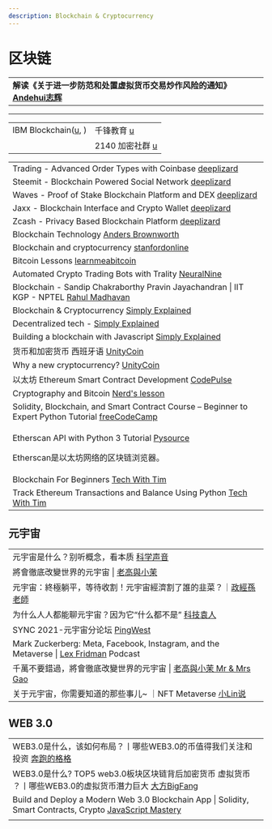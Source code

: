 ```yaml
---
description: Blockchain & Cryptocurrency
---
```


# 区块链

|                                                                                             |
| ------------------------------------------------------------------------------------------- |
| **解读《关于进一步防范和处置虚拟货币交易炒作风险的通知》**[**Andehui志辉**](https://www.youtube.com/watch?v=4I1zI3KORvE) |

***

|                                                                          |                                                                         |
| ------------------------------------------------------------------------ | ----------------------------------------------------------------------- |
| IBM Blockchain([u](https://www.youtube.com/c/ibmblockchain/playlists), ) | 千锋教育 [u](https://www.youtube.com/channel/UCtlYTdQCuSRP7W5r2aOMvQw)      |
|                                                                          | 2140 加密社群 [u](https://www.youtube.com/channel/UCDZ7iK4KagihzEUL4Ti9PgQ) |

|                                                                                                                                                                           |
| ------------------------------------------------------------------------------------------------------------------------------------------------------------------------- |
| Trading - Advanced Order Types with Coinbase [deeplizard](https://www.youtube.com/playlist?list=PLZbbT5o\_s2xr17PqeytCKiCD-TJj89rII)                                      |
| Steemit - Blockchain Powered Social Network [deeplizard](https://www.youtube.com/playlist?list=PLZbbT5o\_s2xo\_m9ifxsnWRrqbOypARsWL)                                      |
| Waves - Proof of Stake Blockchain Platform and DEX [deeplizard](https://www.youtube.com/playlist?list=PLZbbT5o\_s2xq\_NT5lOc-\_5qxDeFF47\_oI)                             |
| Jaxx - Blockchain Interface and Crypto Wallet [deeplizard](https://www.youtube.com/playlist?list=PLZbbT5o\_s2xpOpsGIuk4qHek6KxeQACHf)                                     |
| Zcash - Privacy Based Blockchain Platform [deeplizard](https://www.youtube.com/playlist?list=PLZbbT5o\_s2xqlYVdBKoKDOXsN4su8iqrU)                                         |
| Blockchain Technology [Anders Brownworth](https://www.youtube.com/playlist?list=PLlzIv5W0T83BPJqonIRMf-lV7K7E06qyY)                                                       |
| Blockchain and cryptocurrency [stanfordonline](https://www.youtube.com/playlist?list=PLoROMvodv4rNYmdiYxWRVpxLj75R7oZ65)                                                  |
| Bitcoin Lessons [learnmeabitcoin](https://www.youtube.com/playlist?list=PLjyTtFk7i2AHvjMo0-ftIVqSNGPcwCaJt)                                                               |
| Automated Crypto Trading Bots with Trality [NeuralNine](https://www.youtube.com/watch?v=fOQNlWX9M5Y)                                                                      |
| Blockchain - Sandip Chakraborthy Pravin Jayachandran \| IIT KGP - NPTEL [Rahul Madhavan](https://www.youtube.com/playlist?list=PLEAYkSg4uSQ2x4I7ASRHlraNxSwf8xOAB)        |
| Blockchain & Cryptocurrency [Simply Explained](https://www.youtube.com/playlist?list=PLzvRQMJ9HDiQF\_5bEErheiAawrJ-2zQoI)                                                 |
| Decentralized tech - [Simply Explained](https://www.youtube.com/playlist?list=PLzvRQMJ9HDiSM\_uLyxy5B6ml\_BpmLFAHU)                                                       |
| Building a blockchain with Javascript [Simply Explained](https://www.youtube.com/playlist?list=PLzvRQMJ9HDiTqZmbtFisdXFxul5k0F-Q4)                                        |
| 货币和加密货币 西班牙语 [UnityCoin](https://www.youtube.com/playlist?list=PLUxszVpqZTNSrNqusBK-DrNbO5YFgxJzD)                                                                        |
| Why a new cryptocurrency? [UnityCoin](https://www.youtube.com/playlist?list=PLUxszVpqZTNTFoP7JFEH-URXL1tFpV52m)                                                           |
| 以太坊 Ethereum Smart Contract Development [CodePulse](https://www.youtube.com/playlist?list=PLZQftyCk7\_SehVfpAW0KCnrTgb267NSc0)                                            |
| Cryptography and Bitcoin [Nerd's lesson](https://www.youtube.com/playlist?list=PL7T06JEc5PF6Xbrs\_1ltXPSYi5qWL9pBm)                                                       |
| Solidity, Blockchain, and Smart Contract Course – Beginner to Expert Python Tutorial [freeCodeCamp](https://www.youtube.com/watch?v=M576WGiDBdQ)                          |
| <p>Etherscan API with Python 3 Tutorial <a href="https://www.youtube.com/playlist?list=PL6Yc5OUgcoTlfLAIZcyq_UZNdKTJVZUMA">Pysource</a></p><p>Etherscan是以太坊网络的区块链浏览器。</p> |
| Blockchain For Beginners [Tech With Tim](https://www.youtube.com/playlist?list=PLzMcBGfZo4-msMNfRJT5cLSge23P5bqUx)                                                        |
| Track Ethereum Transactions and Balance Using Python [Tech With Tim](https://www.youtube.com/watch?v=x5FHbr0Em5A)                                                         |

## 元宇宙

|                                                                                                                                     |
| ----------------------------------------------------------------------------------------------------------------------------------- |
| 元宇宙是什么？别听概念，看本质   [科学声音](https://www.youtube.com/watch?v=145dWxNpwLU\&list=TLPQMTAxMTIwMjFd4Jc4OICwuQ)                              |
| 將會徹底改變世界的元宇宙 \| [老高與小茉](https://www.youtube.com/watch?v=hm5K-PBz0rg\&list=TLPQMTAxMTIwMjFd4Jc4OICwuQ)                               |
| 元宇宙：終極躺平，等待收割！元宇宙經濟割了誰的韭菜？｜[政經孫老師](https://www.youtube.com/watch?v=NPmy0CuojGs)                                                     |
| 为什么人人都能聊元宇宙？因为它“什么都不是” [科技袁人](https://www.youtube.com/watch?v=svxZWwXfjnQ)                                                          |
| SYNC 2021-元宇宙分论坛 [PingWest](https://www.youtube.com/watch?v=ILv0IxWcEjU)                                                            |
| Mark Zuckerberg: Meta, Facebook, Instagram, and the Metaverse \| [Lex Fridman](https://www.youtube.com/watch?v=5zOHSysMmH0) Podcast |
| 千萬不要錯過，將會徹底改變世界的元宇宙 \| [老高與小茉 Mr & Mrs Gao](https://www.youtube.com/watch?v=hm5K-PBz0rg)                                            |
| 关于元宇宙，你需要知道的那些事儿\~ ｜NFT Metaverse [小Lin说](https://www.youtube.com/watch?v=pFRXGxwat\_U)                                             |

## WEB 3.0

|                                                                                                                                                           |
| --------------------------------------------------------------------------------------------------------------------------------------------------------- |
| WEB3.0是什么，该如何布局？丨哪些WEB3.0的币值得我们关注和投资 [奔跑的格格](https://www.youtube.com/watch?v=Hsajpp-fg-E)                                                                 |
| WEB3.0是什么? TOP5 web3.0板块区块链背后加密货币 虚拟货币 ？丨哪些WEB3.0的虚拟货币潛力巨大 [大方BigFang](https://www.youtube.com/watch?v=OnsdncqgSYw)                                       |
| Build and Deploy a Modern Web 3.0 Blockchain App \| Solidity, Smart Contracts, Crypto [JavaScript Mastery](https://www.youtube.com/watch?v=Wn\_Kb3MR\_cU) |
|                                                                                                                                                           |
